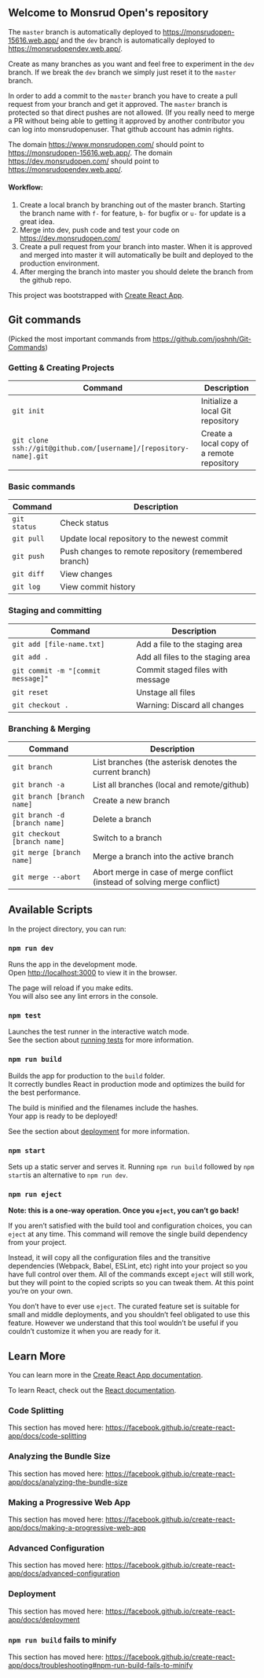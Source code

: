 ## Welcome to Monsrud Open's repository

The `master` branch is automatically deployed to https://monsrudopen-15616.web.app/ and 
the `dev` branch is automatically deployed to https://monsrudopendev.web.app/.

Create as many branches as you want and feel free to experiment in the `dev` branch. If we break the `dev` branch
we simply just reset it to the `master` branch.
 
In order to add a commit to the `master` branch you have to create a pull request from your branch and get it approved.
The `master` branch is protected so that direct pushes are not allowed. (If you really need to merge a PR without being able to getting it approved by another contributor you can log into monsrudopenuser. That github account has admin rights.

The domain https://www.monsrudopen.com/ should point to https://monsrudopen-15616.web.app/.
The domain https://dev.monsrudopen.com/ should point to https://monsrudopendev.web.app/.

#### Workflow:

1. Create a local branch by branching out of the master branch. Starting the branch name with `f-` for feature, `b-` for bugfix or `u-` for update is a great idea.
2. Merge into dev, push code and test your code on https://dev.monsrudopen.com/
3. Create a pull request from your branch into master. When it is approved and merged into master it will automatically be built and deployed to the production environment.
4. After merging the branch into master you should delete the branch from the github repo.

This project was bootstrapped with [Create React App](https://github.com/facebook/create-react-app).

## Git commands
(Picked the most important commands from https://github.com/joshnh/Git-Commands)

### Getting & Creating Projects

| Command | Description |
| ------- | ----------- |
| `git init` | Initialize a local Git repository |
| `git clone ssh://git@github.com/[username]/[repository-name].git` | Create a local copy of a remote repository |

### Basic commands
| Command | Description |
| ------- | ----------- |
| `git status` | Check status |
| `git pull` | Update local repository to the newest commit |
| `git push` | Push changes to remote repository (remembered branch) |
| `git diff` | View changes |
| `git log` | View commit history |

### Staging and committing
| Command | Description |
| ------- | ----------- |
| `git add [file-name.txt]` | Add a file to the staging area |
| `git add .` | Add all files to the staging area |
| `git commit -m "[commit message]"` | Commit staged files with message |
| `git reset` | Unstage all files |
| `git checkout .` | Warning: Discard all changes |

### Branching & Merging
| Command | Description |
| ------- | ----------- |
| `git branch` | List branches (the asterisk denotes the current branch) |
| `git branch -a` | List all branches (local and remote/github) |
| `git branch [branch name]` | Create a new branch |
| `git branch -d [branch name]` | Delete a branch |
| `git checkout [branch name]` | Switch to a branch |
| `git merge [branch name]` | Merge a branch into the active branch |
| `git merge --abort` | Abort merge in case of merge conflict (instead of solving merge conflict) |


## Available Scripts

In the project directory, you can run:

### `npm run dev`

Runs the app in the development mode.<br>
Open [http://localhost:3000](http://localhost:3000) to view it in the browser.

The page will reload if you make edits.<br>
You will also see any lint errors in the console.

### `npm test`

Launches the test runner in the interactive watch mode.<br>
See the section about [running tests](https://facebook.github.io/create-react-app/docs/running-tests) for more information.

### `npm run build`

Builds the app for production to the `build` folder.<br>
It correctly bundles React in production mode and optimizes the build for the best performance.

The build is minified and the filenames include the hashes.<br>
Your app is ready to be deployed!

See the section about [deployment](https://facebook.github.io/create-react-app/docs/deployment) for more information.

### `npm start`

Sets up a static server and serves it. Running `npm run build` followed by `npm start`is an alternative to `npm run dev`.

### `npm run eject`

**Note: this is a one-way operation. Once you `eject`, you can’t go back!**

If you aren’t satisfied with the build tool and configuration choices, you can `eject` at any time. This command will remove the single build dependency from your project.

Instead, it will copy all the configuration files and the transitive dependencies (Webpack, Babel, ESLint, etc) right into your project so you have full control over them. All of the commands except `eject` will still work, but they will point to the copied scripts so you can tweak them. At this point you’re on your own.

You don’t have to ever use `eject`. The curated feature set is suitable for small and middle deployments, and you shouldn’t feel obligated to use this feature. However we understand that this tool wouldn’t be useful if you couldn’t customize it when you are ready for it.

## Learn More

You can learn more in the [Create React App documentation](https://facebook.github.io/create-react-app/docs/getting-started).

To learn React, check out the [React documentation](https://reactjs.org/).

### Code Splitting

This section has moved here: https://facebook.github.io/create-react-app/docs/code-splitting

### Analyzing the Bundle Size

This section has moved here: https://facebook.github.io/create-react-app/docs/analyzing-the-bundle-size

### Making a Progressive Web App

This section has moved here: https://facebook.github.io/create-react-app/docs/making-a-progressive-web-app

### Advanced Configuration

This section has moved here: https://facebook.github.io/create-react-app/docs/advanced-configuration

### Deployment

This section has moved here: https://facebook.github.io/create-react-app/docs/deployment

### `npm run build` fails to minify

This section has moved here: https://facebook.github.io/create-react-app/docs/troubleshooting#npm-run-build-fails-to-minify

